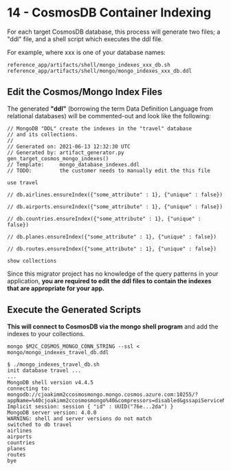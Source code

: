 # 14 - CosmosDB Container Indexing

For each target CosmosDB database, this process will generate two files;
a "ddl" file, and a shell script which executes the ddl file.

For example, where xxx is one of your database names:

```
reference_app/artifacts/shell/mongo_indexes_xxx_db.sh
reference_app/artifacts/shell/mongo/mongo_indexes_xxx_db.ddl
```

## Edit the Cosmos/Mongo Index Files

The generated **"ddl"** (borrowing the term Data Definition Language from relational databases)
will be commented-out and look like the following:

```
// MongoDB "DDL" create the indexes in the "travel" database
// and its collections.
//
// Generated on: 2021-06-13 12:32:30 UTC
// Generated by: artifact_generator.py gen_target_cosmos_mongo_indexes()
// Template:     mongo_database_indexes.ddl
// TODO:         the customer needs to manually edit the this file

use travel

// db.airlines.ensureIndex({"some_attribute" : 1}, {"unique" : false})

// db.airports.ensureIndex({"some_attribute" : 1}, {"unique" : false})

// db.countries.ensureIndex({"some_attribute" : 1}, {"unique" : false})

// db.planes.ensureIndex({"some_attribute" : 1}, {"unique" : false})

// db.routes.ensureIndex({"some_attribute" : 1}, {"unique" : false})

show collections
```

Since this migrator project has no knowledge of the query patterns in your application, 
**you are required to edit the ddl files to contain the indexes that are appropriate for your app.**


## Execute the Generated Scripts

**This will connect to CosmosDB via the mongo shell program** and add the indexes to your collections.

```
mongo $M2C_COSMOS_MONGO_CONN_STRING --ssl < mongo/mongo_indexes_travel_db.ddl
```

```
$ ./mongo_indexes_travel_db.sh
init database travel ...
...
MongoDB shell version v4.4.5
connecting to: mongodb://cjoakimm2ccosmosmongo.mongo.cosmos.azure.com:10255/?appName=%40cjoakimm2ccosmosmongo%40&compressors=disabled&gssapiServiceName=mongodb&maxIdleTimeMS=120000&replicaSet=globaldb&retrywrites=false&ssl=true
Implicit session: session { "id" : UUID("76e...2da") }
MongoDB server version: 4.0.0
WARNING: shell and server versions do not match
switched to db travel
airlines
airports
countries
planes
routes
bye
```

